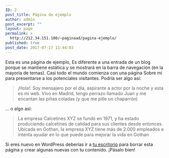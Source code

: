 ```yaml
---
ID: 2
post_title: Página de ejemplo
author: admin
post_excerpt: ""
layout: page
permalink: >
  http://212.34.151.100/~paginaad/pagina-ejemplo/
published: true
post_date: 2017-07-17 11:44:03
---
```

Esta es una página de ejemplo, Es diferente a una entrada de un blog porque se mantiene estática y se mostrará en la barra de navegación (en la mayoría de temas). Casi todo el mundo comienza con una página Sobre mí para presentarse a los potenciales visitantes. Podría ser algo así:

<blockquote>¡Hola!: Soy mensajero por el día, aspirante a actor por la noche y esta es mi web. Vivo en Madrid, tengo perrazo llamado Juan y me encantan las piñas coladas (y que me pille un chaparrón)</blockquote>

… o algo así:

<blockquote>La empresa Calcetines XYZ se fundó en 1971, y ha estado produciendo calcetines de calidad para sus clientes desde entonces. Ubicada en Gothan, la empresa XYZ tiene más de 2.000 empleados e intenta ayudar en lo que puede para mejorar la vida en Gothan</blockquote>

Si eres nuevo en WordPress deberías ir a <a href="http://212.34.151.100/~paginaad/wp-admin/">tu escritorio</a> para borrar esta página y crear algunas nuevas con tu contenido. ¡Pásalo bien!